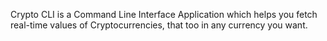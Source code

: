 Crypto CLI is a Command Line Interface Application which helps you fetch real-time values of Cryptocurrencies, that too in any currency you want.
